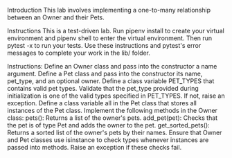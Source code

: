 Introduction
This lab involves implementing a one-to-many relationship between an Owner and their Pets.

Instructions
This is a test-driven lab. Run pipenv install to create your virtual environment and pipenv shell to enter the virtual environment. Then run pytest -x to run your tests. Use these instructions and pytest's error messages to complete your work in the lib/ folder.

Instructions:
Define an Owner class and pass into the constructor a name argument.
Define a Pet class and pass into the constructor its name, pet_type, and an optional owner.
Define a class variable PET_TYPES that contains valid pet types.
Validate that the pet_type provided during initialization is one of the valid types specified in PET_TYPES. If not, raise an exception.
Define a class variable all in the Pet class that stores all instances of the Pet class.
Implement the following methods in the Owner class:
pets(): Returns a list of the owner's pets.
add_pet(pet): Checks that the pet is of type Pet and adds the owner to the pet.
get_sorted_pets(): Returns a sorted list of the owner's pets by their names.
Ensure that Owner and Pet classes use isinstance to check types whenever instances are passed into methods. Raise an exception if these checks fail.
